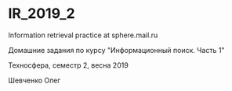 # IR_2019_2
Information retrieval practice at sphere.mail.ru

Домашние задания по курсу "Информационный поиск. Часть 1"

Техносфера, семестр 2, весна 2019

Шевченко Олег
